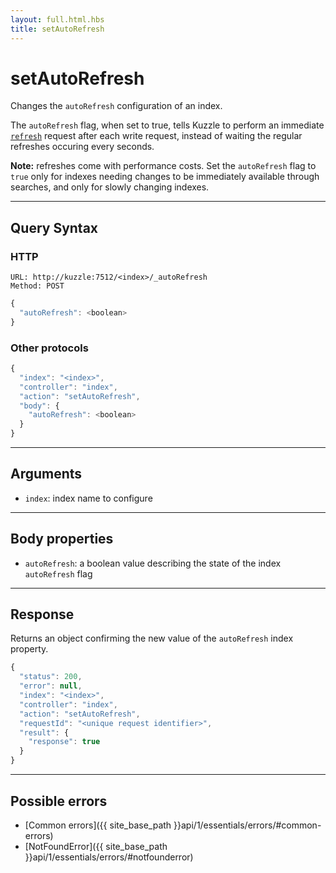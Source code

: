 ```yaml
---
layout: full.html.hbs
title: setAutoRefresh
---
```


# setAutoRefresh

Changes the `autoRefresh` configuration of an index.

The `autoRefresh` flag, when set to true, tells Kuzzle to perform an immediate
[`refresh`](https://www.elastic.co/guide/en/elasticsearch/reference/5.6/docs-refresh.html) request after each write request, instead of waiting the regular refreshes occuring every seconds.

**Note:** refreshes come with performance costs. Set the `autoRefresh` flag to `true` only for indexes needing changes to be immediately available through searches, and only for slowly changing indexes.

---

## Query Syntax

### HTTP

```http
URL: http://kuzzle:7512/<index>/_autoRefresh
Method: POST
```

```js
{
  "autoRefresh": <boolean>
}
```

### Other protocols


```js
{
  "index": "<index>",
  "controller": "index",
  "action": "setAutoRefresh",
  "body": {
    "autoRefresh": <boolean>
  }
}
```

---

## Arguments

* `index`: index name to configure

---

## Body properties

* `autoRefresh`: a boolean value describing the state of the index `autoRefresh` flag

---

## Response

Returns an object confirming the new value of the `autoRefresh` index property.

```javascript
{
  "status": 200,
  "error": null,
  "index": "<index>",
  "controller": "index",
  "action": "setAutoRefresh",
  "requestId": "<unique request identifier>",
  "result": {
    "response": true
  }
}
```

---

## Possible errors

- [Common errors]({{ site_base_path }}api/1/essentials/errors/#common-errors)
- [NotFoundError]({{ site_base_path }}api/1/essentials/errors/#notfounderror)
